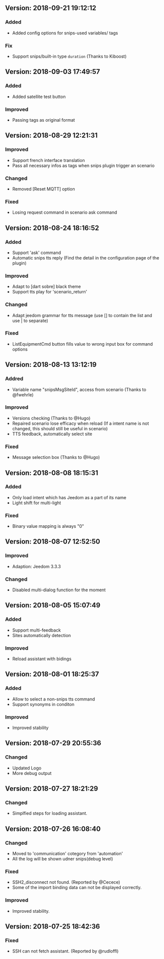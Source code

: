 ## Version: 2018-09-21 19:12:12

### Added
- Added config options for snips-used variables/ tags

### Fix
- Support snips/built-in type `duration` (Thanks to Kiboost)


## Version: 2018-09-03 17:49:57

### Added
- Added satellite test button

### Improved
- Passing tags as original format


## Version: 2018-08-29 12:21:31

### Improved
- Support french interface translation
- Pass all necessary infos as tags when snips plugin trigger an scenario

### Changed
- Removed [Reset MQTT] option

### Fixed
- Losing request command in scenario ask command

## Version: 2018-08-24 18:16:52

### Added
- Support 'ask' command
- Automatic snips tts reply (Find the detail in the configuration page of the plugin)

### Improved
- Adapt to [dart sobre] black theme
- Support tts play for 'scenario_return'

### Changed
- Adapt jeedom grammar for tts message (use [] to contain the list and use | to separate)

### Fixed
- ListEquipmentCmd button fills value to wrong input box for command options


## Version: 2018-08-13 13:12:19
### Addred
- Variable name "snipsMsgSiteId", access from scenario (Thanks to @fwehrle)

### Improved
- Versions checking (Thanks to @Hugo)
- Repaired scenario lose efficacy when reload (If a intent name is not changed, this should still be useful in scenario)
- TTS feedback, automatically select site

### Fixed
- Message selection box (Thanks to @Hugo)

## Version: 2018-08-08 18:15:31
### Added
- Only load intent which has Jeedom as a part of its name
- Light shift for multi-light

### Fixed
- Binary value mapping is always "0"

## Version: 2018-08-07 12:52:50
### Improved
- Adaption: Jeedom 3.3.3

### Changed
- Disabled multi-dialog function for the moment

## Version: 2018-08-05 15:07:49
### Added
- Support multi-feedback
- Sites automatically detection

### Improved
- Reload assistant with bidings

## Version: 2018-08-01 18:25:37
### Added
- Allow to select a non-snips tts command
- Support synonyms in conditon

### Improved
- Improved stability

## Version: 2018-07-29 20:55:36
### Changed
- Updated Logo
- More debug output

## Version: 2018-07-27 18:21:29
### Changed
- Simplfied steps for loading assistant. 

## Version: 2018-07-26 16:08:40
### Changed
- Moved to 'communication' cotegory from 'automation'
- All the log will be shown udner snips(debug level)

### Fixed
- SSH2_disconnect not found. (Reported by @Cecece)
- Some of the import binding data can not be displayed correctly.

### Improved
- Improved stability.

## Version: 2018-07-25 18:42:36
### Fixed
- SSH can not fetch assistant. (Reported by @rudloffl)
